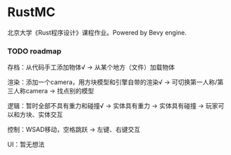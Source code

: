 # RustMC

北京大学《Rust程序设计》课程作业。Powered by Bevy engine.

### TODO roadmap

存档：从代码手工添加物体√ -> 从某个地方（文件）加载物体

渲染：添加一个camera，用方块模型和引擎自带的渲染√ -> 可切换第一人称/第三人称camera -> 找点别的模型

逻辑：暂时全部不具有重力和碰撞√ -> 实体具有重力 -> 实体具有碰撞 -> 玩家可以和方块、实体交互

控制：WSAD移动，空格跳跃 -> 左键、右键交互

UI：暂无想法
